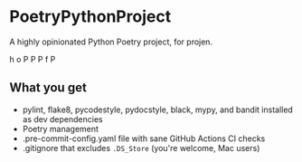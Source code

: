 # PoetryPythonProject

A highly opinionated Python Poetry project, for projen.

h o P P P f P

## What you get

- pylint, flake8, pycodestyle, pydocstyle, black, mypy, and bandit installed as dev dependencies
- Poetry management
- .pre-commit-config.yaml file with sane GitHub Actions CI checks
- .gitignore that excludes `.DS_Store` (you're welcome, Mac users)
